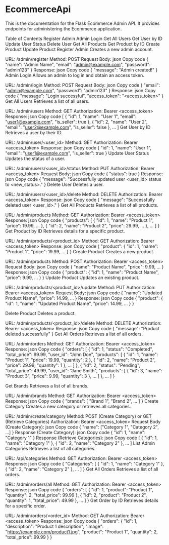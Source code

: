 # EcommerceApi
This is the documentation for the Flask Ecommerce Admin API. It provides endpoints for administering the Ecommerce application.

Table of Contents
Register Admin
Admin Login
Get All Users
Get User by ID
Update User Status
Delete User
Get All Products
Get Product by ID
Create Product
Update Product
Register Admin
Creates a new admin account.

URL: /admin/register
Method: POST
Request Body:
json
Copy code
{
  "name": "Admin Name",
  "email": "admin@example.com",
  "password": "admin123"
}
Response:
json
Copy code
{
  "message": "Admin created!"
}
Admin Login
Allows an admin to log in and obtain an access token.

URL: /admin/login
Method: POST
Request Body:
json
Copy code
{
  "email": "admin@example.com",
  "password": "admin123"
}
Response:
json
Copy code
{
  "message": "Login successful",
  "access_token": "<access_token>"
}
Get All Users
Retrieves a list of all users.

URL: /admin/users
Method: GET
Authorization: Bearer <access_token>
Response:
json
Copy code
[
  {
    "id": 1,
    "name": "User 1",
    "email": "user1@example.com",
    "is_seller": true
  },
  {
    "id": 2,
    "name": "User 2",
    "email": "user2@example.com",
    "is_seller": false
  },
  ...
]
Get User by ID
Retrieves a user by their ID.

URL: /admin/user/<user_id>
Method: GET
Authorization: Bearer <access_token>
Response:
json
Copy code
{
  "id": 1,
  "name": "User 1",
  "email": "user1@example.com",
  "is_seller": true
}
Update User Status
Updates the status of a user.

URL: /admin/users/<user_id>/status
Method: PUT
Authorization: Bearer <access_token>
Request Body:
json
Copy code
{
  "status": true
}
Response:
json
Copy code
{
  "message": "Successfully updated user <user_id> status to <new_status>."
}
Delete User
Deletes a user.

URL: /admin/users/<user_id>/delete
Method: DELETE
Authorization: Bearer <access_token>
Response:
json
Copy code
{
  "message": "Successfully deleted user <user_id>."
}
Get All Products
Retrieves a list of all products.

URL: /admin/products
Method: GET
Authorization: Bearer <access_token>
Response:
json
Copy code
{
  "products": [
    {
      "id": 1,
      "name": "Product 1",
      "price": 19.99,
      ...
    },
    {
      "id": 2,
      "name": "Product 2",
      "price": 29.99,
      ...
    },
    ...
  ]
}
Get Product by ID
Retrieves details for a specific product.

URL: /admin/products/<product_id>
Method: GET
Authorization: Bearer <access_token>
Response:
json
Copy code
{
  "product": {
    "id": 1,
    "name": "Product 1",
    "price": 19.99,
    ...
  }
}
Create Product
Creates a new product.

URL: /admin/products
Method: POST
Authorization: Bearer <access_token>
Request Body:
json
Copy code
{
  "name": "Product Name",
  "price": 9.99,
  ...
}
Response:
json
Copy code
{
  "product": {
    "id": 1,
    "name": "Product Name",
    "price": 9.99,
    ...
  }
}
Update Product
Updates an existing product.

URL: /admin/products/<product_id>/update
Method: PUT
Authorization: Bearer <access_token>
Request Body:
json
Copy code
{
  "name": "Updated Product Name",
  "price": 14.99,
  ...
}
Response:
json
Copy code
{
  "product": {
    "id": 1,
    "name": "Updated Product Name",
    "price": 14.99,
    ...
  }
}

Delete Product
Deletes a product.

URL: /admin/products/<product_id>/delete
Method: DELETE
Authorization: Bearer <access_token>
Response:
json
Copy code
{
  "message": "Product deleted successfully"
}
Get All Orders
Retrieves a list of all orders.

URL: /admin/orders
Method: GET
Authorization: Bearer <access_token>
Response:
json
Copy code
{
  "orders": [
    {
      "id": 1,
      "status": "Completed",
      "total_price": 99.99,
      "user_id": "John Doe",
      "products": [
        {
          "id": 1,
          "name": "Product 1",
          "price": 19.99,
          "quantity": 2
        },
        {
          "id": 2,
          "name": "Product 2",
          "price": 29.99,
          "quantity": 1
        },
        ...
      ]
    },
    {
      "id": 2,
      "status": "Pending",
      "total_price": 49.99,
      "user_id": "Jane Smith",
      "products": [
        {
          "id": 3,
          "name": "Product 3",
          "price": 9.99,
          "quantity": 3
        },
        ...
      ]
    },
    ...
  ]
}

Get Brands
Retrieves a list of all brands.

URL: /admin/brands
Method: GET
Authorization: Bearer <access_token>
Response:
json
Copy code
{
  "brands": [
    "Brand 1",
    "Brand 2",
    ...
  ]
}
Create Category
Creates a new category or retrieves all categories.

URL: /admin/create/category
Method: POST (Create Category) or GET (Retrieve Categories)
Authorization: Bearer <access_token>
Request Body (Create Category):
json
Copy code
{
  "name": ["Category 1", "Category 2", ...]
}
Response (Create Category):
json
Copy code
{
  "id": 1,
  "name": "Category 1"
}
Response (Retrieve Categories):
json
Copy code
[
  {
    "id": 1,
    "name": "Category 1"
  },
  {
    "id": 2,
    "name": "Category 2"
  },
  ...
]
List Admin Categories
Retrieves a list of all categories.

URL: /api/categories
Method: GET
Authorization: Bearer <access_token>
Response:
json
Copy code
{
  "Categories": [
    {
      "id": 1,
      "name": "Category 1"
    },
    {
      "id": 2,
      "name": "Category 2"
    },
    ...
  ]
}
Get All Orders
Retrieves a list of all orders.

URL: /admin/orders/all
Method: GET
Authorization: Bearer <access_token>
Response:
json
Copy code
{
  "orders": [
    {
      "id": 1,
      "product": "Product 1",
      "quantity": 2,
      "total_price": 99.99
    },
    {
      "id": 2,
      "product": "Product 2",
      "quantity": 1,
      "total_price": 49.99
    },
    ...
  ]
}
Get Order by ID
Retrieves details for a specific order.

URL: /admin/orders/<order_id>
Method: GET
Authorization: Bearer <access_token>
Response:
json
Copy code
{
  "orders": {
    "id": 1,
    "description": "Product 1 description",
    "image": "https://example.com/product1.jpg",
    "product": "Product 1",
    "quantity": 2,
    "total_price": 99.99
  }
}

